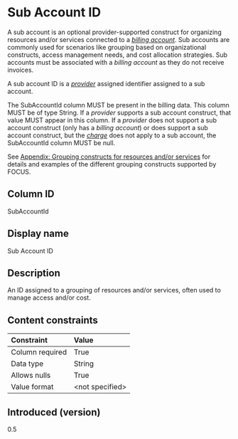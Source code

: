 # Sub Account ID

A sub account is an optional provider-supported construct for organizing resources and/or services connected to a [*billing account*](#glossary:billing-account). Sub accounts are commonly used for scenarios like grouping based on organizational constructs, access management needs, and cost allocation strategies. Sub accounts must be associated with a *billing account* as they do not receive invoices.

A sub account ID is a [*provider*](#glossary:provider) assigned identifier assigned to a sub account.

The SubAccountId column MUST be present in the billing data. This column MUST be of type String. If a *provider* supports a sub account construct, that value MUST appear in this column. If a *provider* does not support a sub account construct (only has a *billing account*) or does support a sub account construct, but the [*charge*](#glossary:charge) does not apply to a sub account, the SubAccountId column MUST be null.

See [Appendix: Grouping constructs for resources and/or services](#groupingconstructsforresourcesand/orservices) for details and examples of the different grouping constructs supported by FOCUS.

## Column ID

SubAccountId

## Display name

Sub Account ID

## Description

An ID assigned to a grouping of resources and/or services, often used to manage access and/or cost.

## Content constraints

|    Constraint   |      Value      |
|:----------------|:----------------|
| Column required | True            |
| Data type       | String          |
| Allows nulls    | True          |
| Value format    | \<not specified> |

## Introduced (version)

0.5
